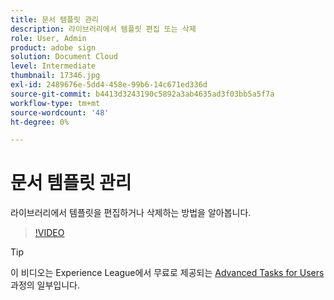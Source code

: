 ```yaml
---
title: 문서 템플릿 관리
description: 라이브러리에서 템플릿 편집 또는 삭제
role: User, Admin
product: adobe sign
solution: Document Cloud
level: Intermediate
thumbnail: 17346.jpg
exl-id: 2489676e-5dd4-458e-99b6-14c671ed336d
source-git-commit: b4413d3243190c5892a3ab4635ad3f03bb5a5f7a
workflow-type: tm+mt
source-wordcount: '48'
ht-degree: 0%

---
```


# 문서 템플릿 관리

라이브러리에서 템플릿을 편집하거나 삭제하는 방법을 알아봅니다.

>[!VIDEO](https://video.tv.adobe.com/v/17346?hidetitle=true)

>[!TIP]
>
>이 비디오는 Experience League에서 무료로 제공되는 [Advanced Tasks for Users](https://experienceleague.adobe.com/?recommended=Sign-U-1-2020.3) 과정의 일부입니다.